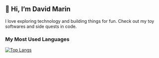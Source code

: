 ## 👋 Hi, I’m David Marin

I love exploring technology and building things for fun. Check out my toy softwares and side quests in code.

### My Most Used Languages
[![Top Langs](https://github-readme-stats.vercel.app/api/top-langs/?username=david-marin-0xff&layout=compact&theme=tokyonight)](https://github.com/anuraghazra/github-readme-stats)
